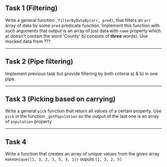 ## Task 1 (Filtering)

Write a general function `_filterByDataBy(arr, pred)`, that filters an `arr` array of data by some `pred` predicate function. Implement this function with such arguments that output is an array of just data with `name` property which a) doesn't contain the word 'County' b) consists of **three** words). Use mocked data from ???

***
## Task 2 (Pipe filtering)

Implement previous task but provide filtering by both criteria a) & b) in one pipe.

***
## Task 3 (Picking based on carrying) 

Write a general `pick` function that return all values of  a certain property. Use `pick` in the function `_getPopulation` so the output of the last one is an array of `population` property

***
## Task 4 

Write a function that creates an array of unique values from the given array     
`makeUnique([1, 3, 2, 3, 5, 3, 1])` ouputs `[1, 3, 2, 5]`
